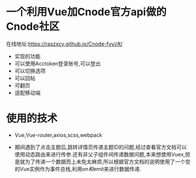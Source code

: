 # 一个利用Vue加Cnode官方api做的Cnode社区

在线地址:https://raszxcv.github.io/Cnode-fyyi/#/

* 实现的功能
 * 可以使用Acctoken登录账号,可以登出
 * 可以切换选项
 * 可以回帖
 * 可翻页
 * 适配移动端
 
 # 使用的技术
 
* Vue,Vue-router,axios,scss,webpack
 
* 期间遇到了点击主题后,跳转详情页传递主题ID的问题,经过查看官方文档可以使用动态路由来进行传参.还有非父子组件间传递数据问题,本来想使用Vuex,但是就为了传递一个数据而上未免太麻烦,所以根据官方文档的说明使用了一个空的Vue实例作为事件总栈,利用$on和$emit来进行数据传递.
